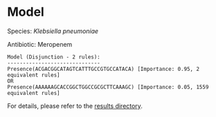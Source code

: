 
# Model

Species: *Klebsiella pneumoniae*

Antibiotic: Meropenem

```
Model (Disjunction - 2 rules):
------------------------------
Presence(ACGACGGCATAGTCATTTGCCGTGCCATACA) [Importance: 0.95, 2 equivalent rules]
OR
Presence(AAAAAAGCACCGGCTGGCCGCGCTTCAAAGC) [Importance: 0.05, 1559 equivalent rules]

```

For details, please refer to the [results directory](../../../../../results/scm_b/klebsiella%20pneumoniae/meropenem/repeat_8/).

